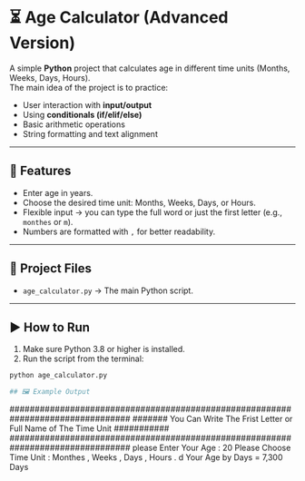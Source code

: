 # ⏳ Age Calculator (Advanced Version)

A simple **Python** project that calculates age in different time units (Months, Weeks, Days, Hours).  
The main idea of the project is to practice:
- User interaction with **input/output**
- Using **conditionals (if/elif/else)**
- Basic arithmetic operations
- String formatting and text alignment

---

## 🚀 Features
- Enter age in years.
- Choose the desired time unit: Months, Weeks, Days, or Hours.
- Flexible input → you can type the full word or just the first letter (e.g., `monthes` or `m`).
- Numbers are formatted with `,` for better readability.

---

## 📂 Project Files
- `age_calculator.py` → The main Python script.

---

## ▶️ How to Run
1. Make sure Python 3.8 or higher is installed.  
2. Run the script from the terminal:  

```bash
python age_calculator.py

## 🖼️ Example Output
```

################################################################################
####### You Can Write The Frist Letter or Full Name of The Time Unit ###########
################################################################################
please Enter Your Age : 20
Please Choose Time Unit : Monthes , Weeks , Days , Hours . d
Your Age by Days = 7,300 Days 

```


